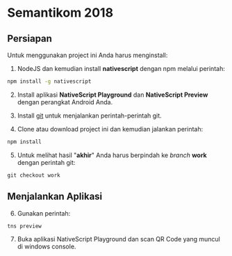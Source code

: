 # Semantikom 2018


## Persiapan
Untuk menggunakan project ini Anda harus menginstall:

1. NodeJS dan kemudian install __nativescript__ dengan npm melalui perintah:

```sh
npm install -g nativescript
```

2. Install aplikasi __NativeScript Playground__ dan __NativeScript Preview__ dengan perangkat Android Anda.

3. Install [git](https://git-scm.com/downloads) untuk menjalankan perintah-perintah git.

4. Clone atau download project ini dan kemudian jalankan perintah:

```sh
npm install
```

5. Untuk melihat hasil "__akhir__" Anda harus berpindah ke _branch_ __work__ dengan perintah git:

```
git checkout work
```

## Menjalankan Aplikasi

6. Gunakan perintah:

```
tns preview
```

7. Buka aplikasi NativeScript Playground dan scan QR Code yang muncul di windows console.